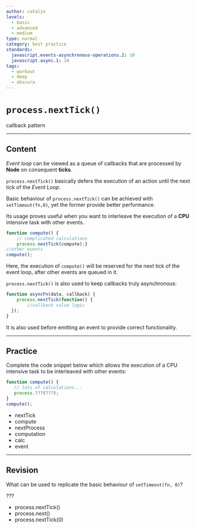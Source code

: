```yaml
---
author: catalin
levels:
  - basic
  - advanced
  - medium
type: normal
category: best practice
standards:
  javascript.events-asynchronous-operations.2: 10
  javascript.async.1: 10
tags:
  - workout
  - deep
  - obscura
---
```


# `process.nextTick()`

 callback pattern


---

## Content

*Event loop* can be viewed as a queue of callbacks that are processed by **Node** on consequent **ticks**.

`process.nextTick()` basically defers the execution of an action until the next tick of the *Event Loop*.

Basic behaviour of `process.nextTick()` can be achieved with ` setTimeout(fn,0)`, yet the former provide better performance.

Its usage proves useful when you want to interleave the execution of a **CPU** intensive task with other events.

```javascript
function compute() {
    // complicated calculations    
    process.nextTick(compute);}
//other events
compute();
```

Here, the execution of `compute()` will be reserved for the next tick of the event loop, after other events are queued in it.

`process.nextTick()` is also used to keep callbacks truly asynchronous:

```javascript
function asyncFn(data, callback) {
    process.nextTick(function() {
        //callback value logic
  });
}
```

It is also used before emitting an event to provide correct functionality.


---

## Practice

Complete the code snippet below which allows the execution of a CPU intensive task to be interleaved with other events:

```javascript
function compute() {
   // lots of calculations...
   process.???(???);
}
compute();
```

* nextTick
* compute
* nextProcess
* computation
* calc
* event


---

## Revision

What can be used to replicate the basic behaviour of `setTimeout(fn, 0)`?

???

* process.nextTick()
* process.next()
* process.nextTick(0)
